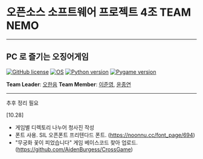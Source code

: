 # 오픈소스 소프트웨어 프로젝트 4조 TEAM NEMO

<hr>

## PC 로 즐기는 오징어게임

[![GitHub license](https://img.shields.io/badge/license-LGPL-lightgrey.svg)](https://github.com/CSID-DGU/2021-2-OSSProj-TeamNEMO-4/blob/master/LICENSE)
[![OS](https://img.shields.io/badge/OS-ubuntu-red)](https://ubuntu.com)
[![Python version](https://img.shields.io/badge/python-3.9.0-brightgreen.svg)](https://www.python.org)
[![Pygame version](https://img.shields.io/badge/pygame-2.0.2-yellow.svg)](http://pygame.org)

**Team Leader**: [오한음](https://github.com/0hhanum)
**Team Member**: [이준영](https://github.com/JunYoung3682), [윤종연](https://github.com/YJY189)

<hr>
추후 정리 필요

[10.28]

- 게임별 디렉토리 나누어 청사진 작성
- 폰트 사용. SIL 오픈폰트 프리텐다드 폰트. (https://noonnu.cc/font_page/694)
- "무궁화 꽃이 피었습니다" 게임 베이스코드 찾아 업로드. (https://github.com/AidenBurgess/CrossGame)



